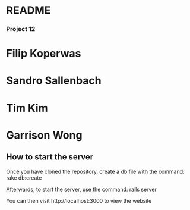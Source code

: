 # README

### Project 12 ###

# Filip Koperwas #
# Sandro Sallenbach #
# Tim Kim #
# Garrison Wong #




## How to start the server

Once you have cloned the repository, create a db file with the command:
rake db:create

Afterwards, to start the server, use the command:
rails server

You can then visit http://localhost:3000 to view the website
